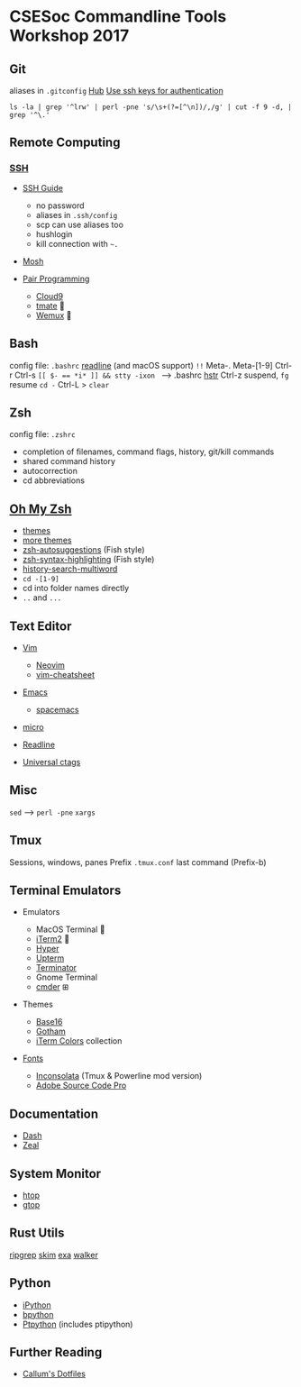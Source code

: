 # CSESoc Commandline Tools Workshop 2017

## Git
aliases in `.gitconfig`
[Hub](https://hub.github.com)
[Use ssh keys for authentication](https://help.github.com/articles/generating-a-new-ssh-key-and-adding-it-to-the-ssh-agent/)

```shell
ls -la | grep '^lrw' | perl -pne 's/\s+(?=[^\n])/,/g' | cut -f 9 -d, | grep '^\.'
```


## Remote Computing

### [SSH](https://github.com/CallumHoward/cli-tools/blob/master/ssh_guide.md)
- [SSH Guide](https://github.com/CallumHoward/cli-tools/blob/master/ssh_guide.md)
  - no password
  - aliases in `.ssh/config`
  - scp can use aliases too
  - hushlogin
  - kill connection with `~.`

- [Mosh](https://mosh.mit.edu)

- [Pair Programming](http://www.pairprogramwith.me)
  - [Cloud9](http://c9.io)
  - [tmate](http://tmate.io) 🍺
  - [Wemux](https://github.com/zolrath/wemux) 🍺


## Bash
config file: `.bashrc`
[readline](http://readline.kablamo.org/emacs.html) (and macOS support)
`!!`
Meta-. Meta-[1-9]
Ctrl-r Ctrl-s  `[[ $- == *i* ]] && stty -ixon ` —> .bashrc
[hstr](https://github.com/dvorka/hstr)
Ctrl-z suspend, `fg` resume
`cd -`
Ctrl-L > `clear`


## Zsh
config file: `.zshrc`
- completion of filenames, command flags, history, git/kill commands
- shared command history
- autocorrection
- cd abbreviations


## [Oh My Zsh](http://ohmyz.sh)
- [themes](https://github.com/robbyrussell/oh-my-zsh/wiki/themes)
- [more themes](https://github.com/robbyrussell/oh-my-zsh/wiki/External-themes)
- [zsh-autosuggestions](https://github.com/tarruda/zsh-autosuggestions) (Fish style)
- [zsh-syntax-highlighting](https://github.com/zsh-users/zsh-syntax-highlighting) (Fish style)
- [history-search-multiword](https://github.com/zdharma/history-search-multi-word)
- `cd -[1-9]`
- cd into folder names directly
- `..` and `...`



## Text Editor
- [Vim](https://youtu.be/5FDtnnTt_zg)
  - [Neovim](http://neovim.io)
  - [vim-cheatsheet](https://github.com/CallumHoward/cli-tools/blob/master/vimcheatsheet.pdf)

- [Emacs](https://cl.ly/azzO/download/talk-summary.pdf)
  - [spacemacs](https://github.com/syl20bnr/spacemacs/)

- [micro](https://micro-editor.github.io)

- [Readline](http://readline.kablamo.org/emacs.html)

- [Universal ctags](https://ctags.io)


## Misc
`sed` —> `perl -pne`
`xargs`


## Tmux
Sessions, windows, panes
Prefix
`.tmux.conf`
last command (Prefix-b)


## Terminal Emulators
- Emulators
  - MacOS Terminal 
  - [iTerm2](http://iterm2.com) 
  - [Hyper](https://hyper.sh)
  - [Upterm](https://github.com/railsware/upterm)
  - [Terminator](https://launchpad.net/terminator)
  - Gnome Terminal
  - [cmder](http://gooseberrycreative.com/cmder/) ⊞

- Themes
  - [Base16](https://github.com/chriskempson/base16)
  - [Gotham](https://github.com/whatyouhide/gotham-contrib)
  - [iTerm Colors](https://github.com/bahlo/iterm-colors) collection

- [Fonts](http://wesbos.com/programming-fonts/)
  - [Inconsolata](https://github.com/Determinant/inconsolata_for_powerline_mod) (Tmux & Powerline mod version)
  - [Adobe Source Code Pro](http://adobe-fonts.github.io/source-code-pro/)


## Documentation
- [Dash](https://kapeli.com/dash)
- [Zeal](https://zealdocs.org)

## System Monitor
- [htop](https://github.com/CallumHoward/cli-tools/blob/master/dotfiles/callums.zshrc#L226)
- [gtop](https://github.com/aksakalli/gtop)


## Rust Utils
[ripgrep](https://github.com/BurntSushi/ripgrep)
[skim](https://github.com/lotabout/skim)
[exa](https://the.exa.website)
[walker](https://github.com/CallumHoward/walker)


## Python
- [iPython](http://ipython.org)
- [bpython](http://bpython-interpreter.org)
- [Ptpython](https://github.com/jonathanslenders/ptpython/) (includes ptipython)


## Further Reading
- [Callum's Dotfiles](https://github.com/CallumHoward/dotfiles)


